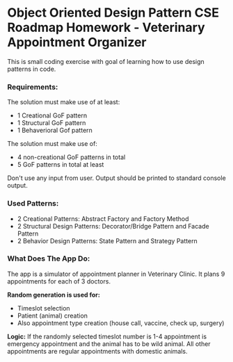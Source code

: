 # Object Oriented Design Pattern CSE Roadmap Homework - Veterinary Appointment Organizer

This is small coding exercise with goal of learning how to use design patterns in code.

### Requirements:
The solution must make use of at least:
* 1 Creational GoF pattern
* 1 Structural GoF pattern
* 1 Behaverioral Gof pattern

The solution must make use of:
* 4 non-creational GoF patterns in total
* 5 GoF patterns in total at least

Don't use any input from user.
Output should be printed to standard console output.

### Used Patterns:
* 2 Creational Patterns: Abstract Factory and Factory Method
* 2 Structural Design Patterns: Decorator/Bridge Pattern and Facade Pattern
* 2 Behavior Design Patterns: State Pattern and Strategy Pattern

### What Does The App Do:
The app is a simulator of appointment planner in Veterinary Clinic. It plans 9 appointments for each of 3 doctors.

**Random generation is used for:**
* Timeslot selection
* Patient (animal) creation
* Also appointment type creation (house call, vaccine, check up, surgery)

**Logic:**
If the randomly selected timeslot number is 1-4 appointment is emergency appointment and the animal has to be wild animal.
All other appointments are regular appointments with domestic animals.
